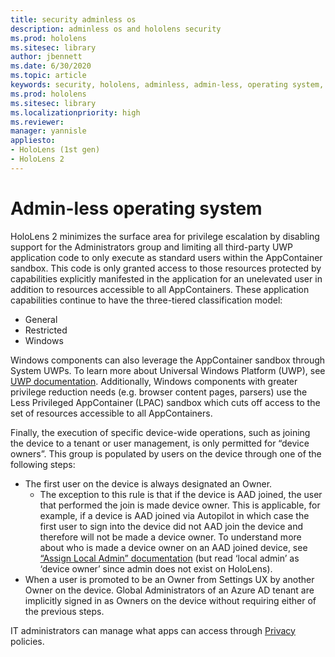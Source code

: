 ```yaml
---
title: security adminless os
description: adminless os and hololens security
ms.prod: hololens
ms.sitesec: library
author: jbennett
ms.date: 6/30/2020
ms.topic: article
keywords: security, hololens, adminless, admin-less, operating system, admin-less operating system, admin os, admin-less os, hololens 2, hololens2 security, 
ms.prod: hololens
ms.sitesec: library
ms.localizationpriority: high
ms.reviewer: 
manager: yannisle
appliesto:
- HoloLens (1st gen)
- HoloLens 2
---
```


# Admin-less operating system

HoloLens 2 minimizes the surface area for privilege escalation by disabling support for the Administrators group and limiting all third-party UWP application code to only execute as standard users within the AppContainer sandbox. This code is only granted access to those resources protected by capabilities explicitly manifested in the application for an unelevated user in addition to resources accessible to all AppContainers.
These application capabilities continue to have the three-tiered classification model:
  * General
  * Restricted
  * Windows

Windows components can also leverage the AppContainer sandbox through System UWPs. To learn more about Universal Windows Platform (UWP), see [UWP documentation](https://docs.microsoft.com/windows/uwp/). Additionally, Windows components with greater privilege reduction needs (e.g. browser content pages, parsers) use the Less Privileged AppContainer (LPAC) sandbox which cuts off access to the set of resources accessible to all AppContainers.

Finally, the execution of specific device-wide operations, such as joining the device to a tenant or user management, is only permitted for “device owners”. This group is populated by users on the device through one of the following steps:
  * The first user on the device is always designated an Owner. 
    * The exception to this rule is that if the device is AAD joined, the user that performed the join is made device owner. This is applicable, for example, if a device is AAD joined via Autopilot in which case the first user to sign into the device did not AAD join the device and therefore will not be made a device owner. To understand more about who is made a device owner on an AAD joined device, see [“Assign Local Admin” documentation](https://docs.microsoft.com/azure/active-directory/devices/assign-local-admin) (but read ‘local admin’ as ‘device owner’ since admin does not exist on HoloLens).
  * When a user is promoted to be an Owner from Settings UX by another Owner on the device.
Global Administrators of an Azure AD tenant are implicitly signed in as Owners on the device without requiring either of the previous steps. 

IT administrators can manage what apps can access through [Privacy](https://docs.microsoft.com/windows/client-management/mdm/policy-csp-privacy) policies. 
